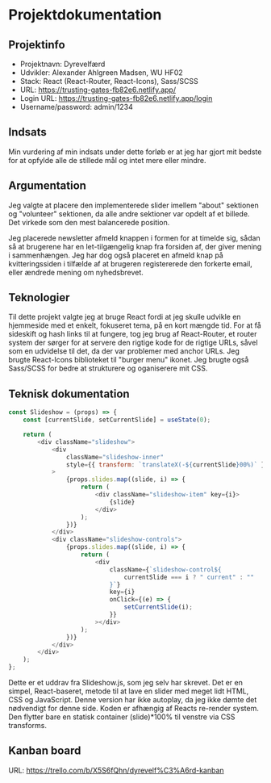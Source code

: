 # Projektdokumentation
## Projektinfo
- Projektnavn: Dyrevelfærd
- Udvikler: Alexander Ahlgreen Madsen, WU HF02
- Stack: React (React-Router, React-Icons), Sass/SCSS
- URL: https://trusting-gates-fb82e6.netlify.app/
- Login URL: https://trusting-gates-fb82e6.netlify.app/login
- Username/password: admin/1234

## Indsats
Min vurdering af min indsats under dette forløb er at jeg har gjort mit bedste for at opfylde alle de stillede mål og intet mere eller mindre.

## Argumentation
Jeg valgte at placere den implementerede slider imellem "about" sektionen og "volunteer" sektionen, da alle andre sektioner var opdelt af et billede. Det virkede som den mest balancerede position.

Jeg placerede newsletter afmeld knappen i formen for at timelde sig, sådan så at brugerene har en let-tilgængelig knap fra forsiden af, der giver mening i sammenhængen. Jeg har dog også placeret en afmeld knap på kvitteringssiden i tilfælde af at brugeren registererede den forkerte email, eller ændrede mening om nyhedsbrevet.

## Teknologier
Til dette projekt valgte jeg at bruge React fordi at jeg skulle udvikle en hjemmeside med et enkelt, fokuseret tema, på en kort mængde tid. For at få sideskift og hash links til at fungere, tog jeg brug af React-Router, et router system der sørger for at servere den rigtige kode for de rigtige URLs, såvel som en udvidelse til det, da der var problemer med anchor URLs. Jeg brugte React-Icons biblioteket til "burger menu" ikonet. Jeg brugte også Sass/SCSS for bedre at strukturere og oganiserere mit CSS.

## Teknisk dokumentation
```js
const Slideshow = (props) => {
    const [currentSlide, setCurrentSlide] = useState(0);

    return (
        <div className="slideshow">
            <div
                className="slideshow-inner"
                style={{ transform: `translateX(-${currentSlide}00%)` }}
            >
                {props.slides.map((slide, i) => {
                    return (
                        <div className="slideshow-item" key={i}>
                            {slide}
                        </div>
                    );
                })}
            </div>
            <div className="slideshow-controls">
                {props.slides.map((slide, i) => {
                    return (
                        <div
                            className={`slideshow-control${
                                currentSlide === i ? " current" : ""
                            }`}
                            key={i}
                            onClick={(e) => {
                                setCurrentSlide(i);
                            }}
                        ></div>
                    );
                })}
            </div>
        </div>
    );
};
```
Dette er et uddrav fra Slideshow.js, som jeg selv har skrevet. Det er en simpel, React-baseret, metode til at lave en slider med meget lidt HTML, CSS og JavaScript. Denne version har ikke autoplay, da jeg ikke dømte det nødvendigt for denne side. Koden er afhængig af Reacts re-render system. Den flytter bare en statisk container (slide)*100% til venstre via CSS transforms.

## Kanban board
URL: https://trello.com/b/X5S6fQhn/dyrevelf%C3%A6rd-kanban